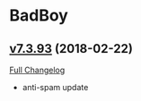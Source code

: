 # BadBoy

## [v7.3.93](https://github.com/funkydude/BadBoy/tree/v7.3.93) (2018-02-22)
[Full Changelog](https://github.com/funkydude/BadBoy/compare/v7.3.92...v7.3.93)

- anti-spam update  
